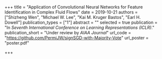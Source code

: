 +++
title = "Application of Convolutional Neural Networks for Feature Identification in Complex Fluid Flows"
date = 2019-10-21
authors = ["Shizheng Wen", "Michael W. Lee", "Kai M. Kruger Bastos", "Earl H. Dowell"]
publication_types = ["1"]
abstract = ""
selected = true
publication = "In *Seventh International Conference on Learning Representations (ICLR)*."
publication_short = "Under review by *AIAA Journal*"
url_code = "https://github.com/PermiJW/signSGD-with-Majority-Vote"
url_poster = "poster.pdf"

+++

